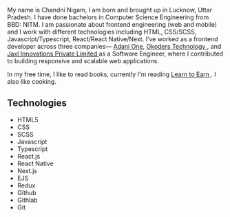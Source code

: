 My name is Chandni Nigam, I am born and brought up in Lucknow, Uttar Pradesh. I have done bachelors in Computer Science Engineering from BBD: NITM. I am passionate about frontend engineering (web and mobile) and I work with different technologies including HTML, CSS/SCSS, Javascript/Typescript, React/React Native/Next. I’ve worked as a frontend developer across three companies— <a href="https://www.adanione.com/">Adani One</a>, <a href="https://www.okoders.com/">Okoders Technology </a>, and <a href="https://jaxl.com/" >Jaxl Innovations Private Limited </a> as a Software Engineer, where I contributed to building responsive and scalable web applications.

In my free time, I like to read books, currently I'm reading <a href="https://www.blackriverpublicschool.org/userfiles/53/Classes/1461/learn%20to%20earn%20by%20peter%20lynch,%20john%20rothchild%20(1).pdf?id=2549">Learn to Earn </a>. I also like cooking.

<h2 class='heading'>Technologies</h2>

<ul class="card-wrapper">
    <li class="card">HTML5</li>
    <li class="card">CSS</li>
    <li class="card">SCSS</li>
    <li class="card">Javascript</li>
    <li class="card">Typescript</li>
    <li class="card">React.js</li>
    <li class="card">React Native</li>
    <li class="card">Next.js</li>
    <li class="card">EJS</li>
    <li class="card">Redux</li>
    <li class="card">Github</li>
    <li class="card">Githlab</li>
    <li class="card">Git</li>
</ul>
